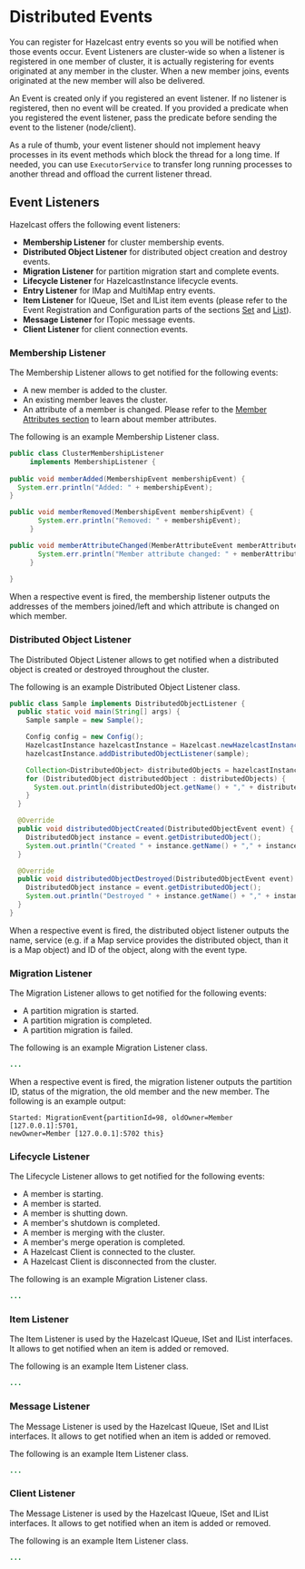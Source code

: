 
# Distributed Events

You can register for Hazelcast entry events so you will be notified when those events occur. Event Listeners are cluster-wide so when a listener is registered in one member of cluster, it is actually registering for events originated at any member in the cluster. When a new member joins, events originated at the new member will also be delivered.

An Event is created only if you registered an event listener. If no listener is registered, then no event will be created. If you provided a predicate when you registered the event listener, pass the predicate before sending the event to the listener (node/client).

As a rule of thumb, your event listener should not implement heavy processes in its event methods which block the thread for a long time. If needed, you can use `ExecutorService` to transfer long running processes to another thread and offload the current listener thread.



## Event Listeners

Hazelcast offers the following event listeners:

- **Membership Listener** for cluster membership events.
- **Distributed Object Listener** for distributed object creation and destroy events.
- **Migration Listener** for partition migration start and complete events.
- **Lifecycle Listener** for HazelcastInstance lifecycle events.
- **Entry Listener** for IMap and MultiMap entry events.
- **Item Listener** for IQueue, ISet and IList item events (please refer to the Event Registration and Configuration parts of the sections [Set](#set) and [List](#list)).
- **Message Listener** for ITopic message events.
- **Client Listener** for client connection events.



### Membership Listener

The Membership Listener allows to get notified for the following events:

- A new member is added to the cluster.
- An existing member leaves the cluster.
- An attribute of a member is changed. Please refer to the [Member Attributes section](#member-attributes) to learn about member attributes.

The following is an example Membership Listener class.

```java
public class ClusterMembershipListener     implements MembershipListener {     
public void memberAdded(MembershipEvent membershipEvent) {  System.err.println("Added: " + membershipEvent);}public void memberRemoved(MembershipEvent membershipEvent) {       System.err.println("Removed: " + membershipEvent);     }

public void memberAttributeChanged(MemberAttributeEvent memberAttributeEvent) {       System.err.println("Member attribute changed: " + memberAttributeEvent);     }
     }```

When a respective event is fired, the membership listener outputs the addresses of the members joined/left and which attribute is changed on which member.

### Distributed Object Listener

The Distributed Object Listener allows to get notified when a distributed object is created or destroyed throughout the cluster.

The following is an example Distributed Object Listener class.


```java
public class Sample implements DistributedObjectListener {
  public static void main(String[] args) {
    Sample sample = new Sample();

    Config config = new Config();
    HazelcastInstance hazelcastInstance = Hazelcast.newHazelcastInstance(config);
    hazelcastInstance.addDistributedObjectListener(sample);

    Collection<DistributedObject> distributedObjects = hazelcastInstance.getDistributedObjects();
    for (DistributedObject distributedObject : distributedObjects) {
      System.out.println(distributedObject.getName() + "," + distributedObject.getId());
    }
  }

  @Override
  public void distributedObjectCreated(DistributedObjectEvent event) {
    DistributedObject instance = event.getDistributedObject();
    System.out.println("Created " + instance.getName() + "," + instance.getId());
  }

  @Override
  public void distributedObjectDestroyed(DistributedObjectEvent event) {
    DistributedObject instance = event.getDistributedObject();
    System.out.println("Destroyed " + instance.getName() + "," + instance.getId());
  }
}
```

When a respective event is fired, the distributed object listener outputs the name, service (e.g. if a Map service provides the distributed object, than it is a Map object) and ID of the object, along with the event type.


### Migration Listener

The Migration Listener allows to get notified for the following events:

- A partition migration is started.
- A partition migration is completed.
- A partition migration is failed.


The following is an example Migration Listener class.


```java
...
```

When a respective event is fired, the migration listener outputs the partition ID, status of the migration, the old member and the new member. The following is an example output:

```
Started: MigrationEvent{partitionId=98, oldOwner=Member [127.0.0.1]:5701,newOwner=Member [127.0.0.1]:5702 this} 
```



### Lifecycle Listener

The Lifecycle Listener allows to get notified for the following events:

- A member is starting.
- A member is started.
- A member is shutting down.
- A member's shutdown is completed.
- A member is merging with the cluster.
- A member's merge operation is completed.
- A Hazelcast Client is connected to the cluster.
- A Hazelcast Client is disconnected from the cluster.


The following is an example Migration Listener class.


```java
...
```
### Item Listener

The Item Listener is used by the Hazelcast IQueue, ISet and IList interfaces. It allows to get notified when an item is added or removed.

The following is an example Item Listener class.


```java
...
```

### Message Listener

The Message Listener is used by the Hazelcast IQueue, ISet and IList interfaces. It allows to get notified when an item is added or removed.

The following is an example Item Listener class.


```java
...
```

### Client Listener

The Message Listener is used by the Hazelcast IQueue, ISet and IList interfaces. It allows to get notified when an item is added or removed.

The following is an example Item Listener class.


```java
...
```